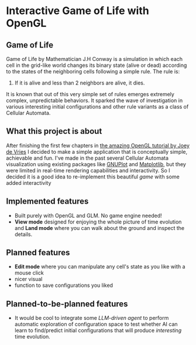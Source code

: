 # Interactive Game of Life with OpenGL

## Game of Life
Game of Life by Mathematician J.H Conway is a simulation in which each cell in the grid-like world changes its binary state (alive or dead) 
according to the states of the neighboring cells following a simple rule.
The rule is:
1. If it is alive and less than 2 neighbors are alive, it dies. 

It is known that out of this very simple set of rules emerges extremely complex, unpredictable behaviors. It sparked the wave of investigation in various interesting initial configurations and other rule variants as a class of Cellular Automata.

## What this project is about
After finishing the first few chapters in [the amazing OpenGL tutorial by Joey de Vries](https://learnopengl.com/Introduction) I decided to make a simple application that is conceptually simple, achievable and fun. I've made in the past several Cellular Automata visualization using existing packages like [GNUPlot](http://www.gnuplot.info/) and [Matplotlib](https://matplotlib.org/stable/), but they were limited in real-time rendering capabilities and interactivity. So I decided it is a good idea to re-implement this beautiful _game_ with some added interactivity

## Implemented features
- Built purely with OpenGL and GLM. No game engine needed!
- **View mode** designed for enjoying the whole picture of time evolution and **Land mode** where you can walk about the ground and inspect the details.

## Planned features
- **Edit mode** where you can manipulate any cell's state as you like with a mouse click
- nicer visual
- function to save configurations you liked

## Planned-to-be-planned features
- It would be cool to integrate some _LLM-driven agent_ to perform automatic exploration of configuration space to test whether AI can learn to find/predict initial configurations that will produce _interesting_ time evolution.


